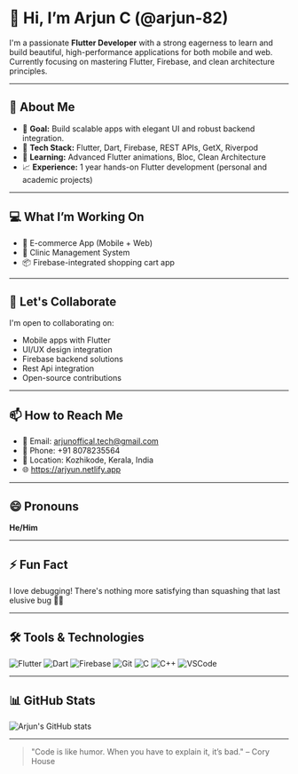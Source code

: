 # 👋 Hi, I’m Arjun C (@arjun-82)

I'm a passionate **Flutter Developer** with a strong eagerness to learn and build beautiful, high-performance applications for both mobile and web. Currently focusing on mastering Flutter, Firebase, and clean architecture principles.

---

## 🚀 About Me

- 🎯 **Goal:** Build scalable apps with elegant UI and robust backend integration.
- 📱 **Tech Stack:** Flutter, Dart, Firebase, REST APIs, GetX, Riverpod
- 🧠 **Learning:** Advanced Flutter animations, Bloc, Clean Architecture
- 📈 **Experience:** 1 year hands-on Flutter development (personal and academic projects)

---

## 💻 What I’m Working On

- 🔨 E-commerce App (Mobile + Web)  
- 🏥 Clinic Management System  
- 📦 Firebase-integrated shopping cart app  

---

## 🤝 Let's Collaborate

I'm open to collaborating on:
- Mobile apps with Flutter  
- UI/UX design integration  
- Firebase backend solutions
- Rest Api integration
- Open-source contributions  

---

## 📫 How to Reach Me

- 📧 Email: [arjunoffical.tech@gmail.com](mailto:arjunoffical.tech@gmail.com)  
- 📱 Phone: +91 8078235564  
- 📍 Location: Kozhikode, Kerala, India
- 🌐 https://arjyun.netlify.app

---

## 😄 Pronouns

**He/Him**

---

## ⚡ Fun Fact

I love debugging! There's nothing more satisfying than squashing that last elusive bug 🐞✨

---

## 🛠️ Tools & Technologies

![Flutter](https://img.shields.io/badge/Flutter-02569B?logo=flutter&logoColor=white)
![Dart](https://img.shields.io/badge/Dart-0175C2?logo=dart&logoColor=white)
![Firebase](https://img.shields.io/badge/Firebase-FFCA28?logo=firebase&logoColor=black)
![Git](https://img.shields.io/badge/Git-F05032?logo=git&logoColor=white)
![C](https://img.shields.io/badge/C-A8B9CC?logo=c&logoColor=white)
![C++](https://img.shields.io/badge/C++-00599C?logo=c%2B%2B&logoColor=white)
![VSCode](https://img.shields.io/badge/VS%20Code-007ACC?logo=visual-studio-code&logoColor=white)

---

## 📊 GitHub Stats

![Arjun's GitHub stats](https://github-readme-stats.vercel.app/api?username=arjun-82&show_icons=true&theme=dracula)

---

> "Code is like humor. When you have to explain it, it’s bad." – Cory House


<!---
arjun-82/arjun-82 is a ✨ special ✨ repository because its `README.md` (this file) appears on your GitHub profile.
You can click the Preview link to take a look at your changes.
--->

